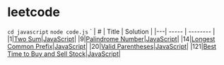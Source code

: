 # leetcode

`cd javascript`
`node code.js`
`
| # | Title | Solution |
|---| ----- | -------- |
|1|[Two Sum](https://leetcode.com/problems/two-sum/description/)|[JavaScript](https://github.com/roroiii/leetcode/blob/main/javascript/001_Two_Sum.js)|
|9|[Palindrome Number](https://leetcode.com/problems/palindrome-number/description/)|[JavaScript](https://github.com/roroiii/leetcode/blob/main/javascript/009_Palindrome_Number.js)|
|14|[Longest Common Prefix](https://leetcode.com/problems/longest-common-prefix/description/)|[JavaScript](https://github.com/roroiii/leetcode/blob/main/javascript/014_Longest_Common_Prefix.js)|
|20|[Valid Parentheses](https://leetcode.com/problems/valid-parentheses/description/)|[JavaScript](https://github.com/roroiii/leetcode/blob/main/javascript/020_Valid_Parentheses.js)|
|121|[Best Time to Buy and Sell Stock](https://leetcode.com/problems/best-time-to-buy-and-sell-stock/)|[JavaScript](https://github.com/roroiii/leetcode/blob/main/javascript/121_Best_Time_to_Buy_and_Sell_Stock.js)|
